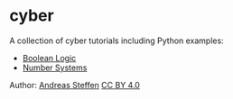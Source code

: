 # cyber

A collection of cyber tutorials including Python examples:

* [Boolean Logic](Boolean_Logic.md)
* [Number Systems](Number_Systems.md)

Author:  [Andreas Steffen][AS] [CC BY 4.0][CC]

[AS]: mailto:andreas.steffen@strongsec.net
[CC]: http://creativecommons.org/licenses/by/4.0/
